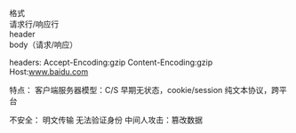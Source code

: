 格式  
  请求行/响应行    
  header  
  body（请求/响应）  
  
headers:
Accept-Encoding:gzip
Content-Encoding:gzip
Host:www.baidu.com

特点：
客户端服务器模型：C/S
早期无状态，cookie/session
纯文本协议，跨平台

不安全：
明文传输
无法验证身份
中间人攻击：篡改数据

